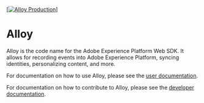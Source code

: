 [[![Alloy Production](https://github.com/adobe/alloy/workflows/Alloy-Test-Cron/badge.svg)](https://github.com/adobe/alloy/actions)]

# Alloy

Alloy is the code name for the Adobe Experience Platform Web SDK. It allows for recording events into Adobe Experience Platform, syncing identities, personalizing content, and more.

For documentation on how to use Alloy, please see the [user documentation](https://adobe.ly/36dGGp6).

For documentation on how to contribute to Alloy, please see the [developer documentation](https://github.com/adobe/alloy/wiki).